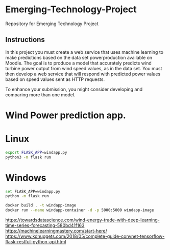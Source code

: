# Emerging-Technology-Project
Repository for Emerging Technology Project
## Instructions
In this project you must create a web service that uses machine learning to make predictions
based on the data set powerproduction available on Moodle. The goal is to
produce a model that accurately predicts wind turbine power output from wind speed
values, as in the data set. You must then develop a web service that will respond with
predicted power values based on speed values sent as HTTP requests. 

To enhance your submission, you might consider developing and comparing more than
one model.

# Wind Power prediction app.

# Linux
```bash
export FLASK_APP=windapp.py
python3 -m flask run
```

# Windows
```bash
set FLASK_APP=windapp.py
python -m flask run
```

```bash
docker build . -t windapp-image
docker run --name windapp-container -d -p 5000:5000 windapp-image
```

https://towardsdatascience.com/wind-energy-trade-with-deep-learning-time-series-forecasting-580bd41f163
https://machinelearningmastery.com/start-here/
https://www.kdnuggets.com/2018/05/complete-guide-convnet-tensorflow-flask-restful-python-api.html